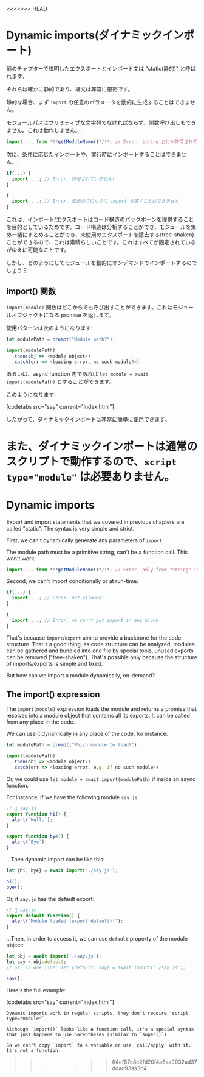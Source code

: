<<<<<<< HEAD

# Dynamic imports(ダイナミックインポート)

前のチャプターで説明したエクスポートとインポート文は "static(静的)" と呼ばれます。

それらは確かに静的であり、構文は非常に厳密です。

静的な場合、まず `import` の任意のパラメータを動的に生成することはできません。

モジュールパスはプリミティブな文字列でなければならず、関数呼び出しもできません。これは動作しません。:

```js
import ... from *!*getModuleName()*/!*; // Error, string だけが許可されています
```

次に、条件に応じたインポートや、実行時にインポートすることはできません。:

```js
if(...) {
  import ...; // Error, 許可されていません!
}

{
  import ...; // Error, 任意のブロックに import を置くことはできません
}
```

これは、インポート/エクスポートはコード構造のバックボーンを提供することを目的としているためです。コード構造は分析することができ、モジュールを集め一緒にまとめることができ、未使用のエクスポートを除去する(tree-shaken)ことができるので、これは素晴らしいことです。これはすべてが固定されているがゆえに可能なことです。

しかし、どのようにしてモジュールを動的にオンデマンドでインポートするのでしょう？

## import() 関数

`import(module)` 関数はどこからでも呼び出すことができます。これはモジュールオブジェクトになる promise を返します。

使用パターンは次のようになります:

```js run
let modulePath = prompt("Module path?");

import(modulePath)
  .then(obj => <module object>)
  .catch(err => <loading error, no such module?>)
```

あるいは、async function 内であれば `let module = await import(modulePath)` とすることができます。

このようになります:

[codetabs src="say" current="index.html"]

したがって、ダイナミックインポートは非常に簡単に使用できます。

また、ダイナミックインポートは通常のスクリプトで動作するので、`script type="module"` は必要ありません。
=======
# Dynamic imports

Export and import statements that we covered in previous chapters are called "static". The syntax is very simple and strict.

First, we can't dynamically generate any parameters of `import`.

The module path must be a primitive string, can't be a function call. This won't work:

```js
import ... from *!*getModuleName()*/!*; // Error, only from "string" is allowed
```

Second, we can't import conditionally or at run-time:

```js
if(...) {
  import ...; // Error, not allowed!
}

{
  import ...; // Error, we can't put import in any block
}
```

That's because `import`/`export` aim to provide a backbone for the code structure. That's a good thing, as code structure can be analyzed, modules can be gathered and bundled into one file by special tools, unused exports can be removed ("tree-shaken"). That's possible only because the structure of imports/exports is simple and fixed.

But how can we import a module dynamically, on-demand?

## The import() expression

The `import(module)` expression loads the module and returns a promise that resolves into a module object that contains all its exports. It can be called from any place in the code.

We can use it dynamically in any place of the code, for instance:

```js
let modulePath = prompt("Which module to load?");

import(modulePath)
  .then(obj => <module object>)
  .catch(err => <loading error, e.g. if no such module>)
```

Or, we could use `let module = await import(modulePath)` if inside an async function.

For instance, if we have the following module `say.js`:

```js
// 📁 say.js
export function hi() {
  alert(`Hello`);
}

export function bye() {
  alert(`Bye`);
}
```

...Then dynamic import can be like this:

```js
let {hi, bye} = await import('./say.js');

hi();
bye();
```

Or, if `say.js` has the default export:

```js
// 📁 say.js
export default function() {
  alert("Module loaded (export default)!");
}
```

...Then, in order to access it, we can use `default` property of the module object:

```js
let obj = await import('./say.js');
let say = obj.default;
// or, in one line: let {default: say} = await import('./say.js');

say();
```

Here's the full example:

[codetabs src="say" current="index.html"]

```smart
Dynamic imports work in regular scripts, they don't require `script type="module"`.
```

```smart
Although `import()` looks like a function call, it's a special syntax that just happens to use parentheses (similar to `super()`).

So we can't copy `import` to a variable or use `call/apply` with it. It's not a function.
```
>>>>>>> ff4ef57c8c2fd20f4a6aa9032ad37ddac93aa3c4
